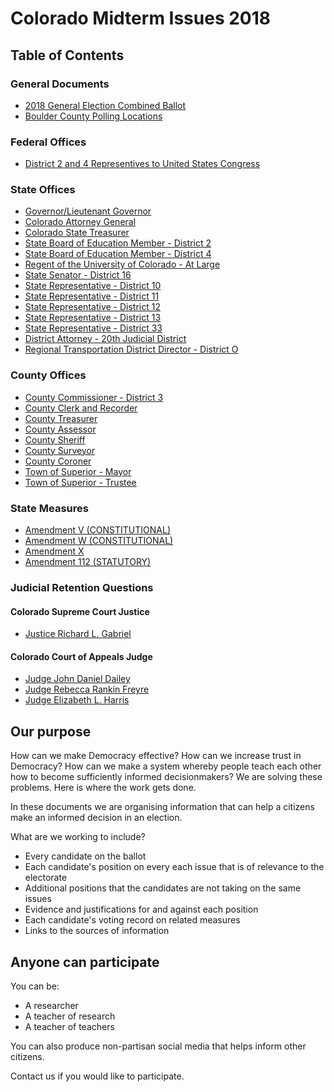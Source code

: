 # Colorado Midterm Issues 2018

## Table of Contents

### General Documents
* [2018 General Election Combined Ballot](https://assets.bouldercounty.org/wp-content/uploads/2018/09/2018-General-Election-Combined-Ballot-Content.pdf)
* [Boulder County Polling Locations](https://www.bouldercounty.org/elections/information/voting-locations/)

### Federal Offices
* [District 2 and 4 Representives to United States Congress](https://instamarch.github.io/colorado-midterm-issues-2018/boulder-county-federal-reps.html)

### State Offices
* [Governor/Lieutenant Governor](https://instamarch.github.io/colorado-midterm-issues-2018/governor-race/index.html)
* [Colorado Attorney General](https://instamarch.github.io/colorado-midterm-issues-2018/attorney-general.html)
* [Colorado State Treasurer](https://instamarch.github.io/colorado-midterm-issues-2018/state-treasurer.html)
* [State Board of Education Member - District 2](https://instamarch.github.io/colorado-midterm-issues-2018/state-board-of-education-member-district-2.html)
* [State Board of Education Member - District 4](https://instamarch.github.io/colorado-midterm-issues-2018/state-board-of-education-member-district-4.html)
* [Regent of the University of Colorado - At Large](https://instamarch.github.io/colorado-midterm-issues-2018/regent-of-university-of-colorado.html)
* [State Senator - District 16](https://instamarch.github.io/colorado-midterm-issues-2018/state-senator-district-16.html)
* [State Representative - District 10](https://instamarch.github.io/colorado-midterm-issues-2018/state-representative-district-10.html)
* [State Representative - District 11](https://instamarch.github.io/colorado-midterm-issues-2018/state-representative-district-11.html)
* [State Representative - District 12](https://instamarch.github.io/colorado-midterm-issues-2018/state-representative-district-12.html)
* [State Representative - District 13](https://instamarch.github.io/colorado-midterm-issues-2018/state-representative-district-13.html)
* [State Representative - District 33](https://instamarch.github.io/colorado-midterm-issues-2018/state-representative-district-33.html)
* [District Attorney - 20th Judicial District](https://instamarch.github.io/colorado-midterm-issues-2018/district-attorney-20th-judicial-district.html)
* [Regional Transportation District Director - District O](https://instamarch.github.io/colorado-midterm-issues-2018/regional-transportation-district-director-district-O.html)

### County Offices
* [County Commissioner - District 3](https://instamarch.github.io/colorado-midterm-issues-2018/county-commissioner-district-3.html)
* [County Clerk and Recorder](https://instamarch.github.io/colorado-midterm-issues-2018/county-clerk-and-recorder.html)
* [County Treasurer](https://instamarch.github.io/colorado-midterm-issues-2018/county-treasurer.html)
* [County Assessor](https://instamarch.github.io/colorado-midterm-issues-2018/county-assessor.html)
* [County Sheriff](https://instamarch.github.io/colorado-midterm-issues-2018/boulder-county-sheriff.html)
* [County Surveyor](https://instamarch.github.io/colorado-midterm-issues-2018/county-surveyor.html)
* [County Coroner](https://instamarch.github.io/colorado-midterm-issues-2018/county-surveyor.html)
* [Town of Superior - Mayor](https://instamarch.github.io/colorado-midterm-issues-2018/town-of-superior-mayor.html)
* [Town of Superior - Trustee](https://instamarch.github.io/colorado-midterm-issues-2018/town-of-superior-trustee.html)

### State Measures
* [Amendment V (CONSTITUTIONAL)](https://instamarch.github.io/colorado-midterm-issues-2018/ballot-initiatives/amendment-v.html)
* [Amendment W (CONSTITUTIONAL)](https://instamarch.github.io/colorado-midterm-issues-2018/ballot-initiatives/amendment-w)
* [Amendment X](https://instamarch.github.io/colorado-midterm-issues-2018/ballot-initiatives/amendment-x)
* [Amendment 112 (STATUTORY)](https://instamarch.github.io/colorado-midterm-issues-2018/ballot-initiatives/proposition-112)

### Judicial Retention Questions
#### Colorado Supreme Court Justice
* [Justice Richard L. Gabriel](https://instamarch.github.io/colorado-midterm-issues-2018/judges/justice-richard-l-gabriel.html)

#### Colorado Court of Appeals Judge
* [Judge John Daniel Dailey](https://instamarch.github.io/colorado-midterm-issues-2018/judges/judge-john-daniel-dailey.html)
* [Judge Rebecca Rankin Freyre](https://instamarch.github.io/colorado-midterm-issues-2018/judges/judge-rebecca-rankin-freyre.html)
* [Judge Elizabeth L. Harris](https://instamarch.github.io/colorado-midterm-issues-2018/judges/judge-elizabeth-l-harris.html)

## Our purpose

How can we make Democracy effective? How can we increase trust in Democracy?
How can we make a system whereby people teach each other how to become
sufficiently informed decisionmakers? We are solving these problems. Here
is where the work gets done.

In these documents we are organising information that can help a citizens
make an informed decision in an election.

What are we working to include?

* Every candidate on the ballot
* Each candidate's position on every each issue that is of relevance to the
electorate
* Additional positions that the candidates are not taking on the same issues
* Evidence and justifications for and against each position
* Each candidate's voting record on related measures
* Links to the sources of information

## Anyone can participate

You can be:
* A researcher
* A teacher of research
* A teacher of teachers

You can also produce non-partisan social media that helps inform other citizens.

Contact us if you would like to participate.
